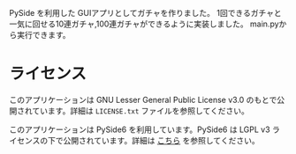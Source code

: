 PySide を利用した GUIアプリとしてガチャを作りました。
1回できるガチャと一気に回せる10連ガチャ,100連ガチャができるように実装しました。
main.pyから実行できます。

# ライセンス

このアプリケーションは GNU Lesser General Public License v3.0 のもとで公開されています。詳細は `LICENSE.txt` ファイルを参照してください。

このアプリケーションは PySide6 を利用しています。PySide6 は LGPL v3 ライセンスの下で公開されています。詳細は [こちら](https://www.qt.io/licensing/) を参照してください。
